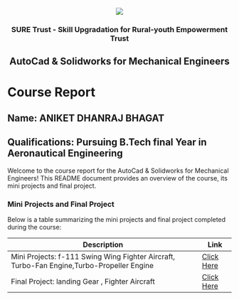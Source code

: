 <!-- PROJECT LOGO -->
<br />

<div align="center">
   <img src='https://user-images.githubusercontent.com/73131499/166115643-d3187f47-d38f-41b2-ae42-5ecbbc60de14.png' />


<h3 align="center">SURE Trust - Skill Upgradation for Rural-youth Empowerment Trust</h3>
  <h2> AutoCad & Solidworks for Mechanical Engineers </h2>
</div>

# Course Report

## Name: ANIKET DHANRAJ BHAGAT

## Qualifications: Pursuing B.Tech final Year in Aeronautical Engineering

Welcome to the course report for the AutoCad & Solidworks for Mechanical Engineers! This README document provides an overview of the course, its mini projects and final project.

### Mini Projects and Final Project

Below is a table summarizing the mini projects and final project completed during the course:

| Description                               | Link                                    |
|-------------------------------------------|-----------------------------------------|
| Mini Projects: f-111 Swing Wing Fighter Aircraft, Turbo-Fan Engine,Turbo-Propeller Engine     | [Click Here](https://github.com/anibhagat/G7_Autocad/tree/main/Mini%20Projects/Aniket%20Bhagat)                         |
| Final Project: landing Gear , Fighter Aircraft     | [Click Here](https://github.com/anibhagat/G7_Autocad/tree/main/Final%20Project/Aniket%20Bhagat)                         |
